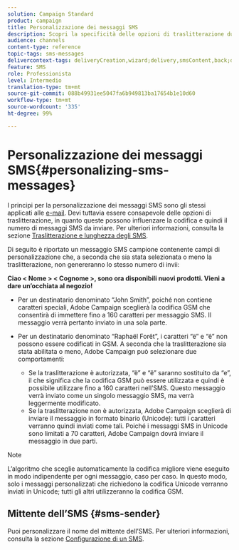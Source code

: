 ```yaml
---
solution: Campaign Standard
product: campaign
title: Personalizzazione dei messaggi SMS
description: Scopri la specificità delle opzioni di traslitterazione durante la personalizzazione dei messaggi SMS.
audience: channels
content-type: reference
topic-tags: sms-messages
delivercontext-tags: deliveryCreation,wizard;delivery,smsContent,back;delivery,smsContent,back
feature: SMS
role: Professionista
level: Intermedio
translation-type: tm+mt
source-git-commit: 088b49931ee5047fa6b949813ba17654b1e10d60
workflow-type: tm+mt
source-wordcount: '335'
ht-degree: 99%

---
```



# Personalizzazione dei messaggi SMS{#personalizing-sms-messages}

I principi per la personalizzazione dei messaggi SMS sono gli stessi applicati alle [e-mail](../../designing/using/personalization.md#inserting-a-personalization-field). Devi tuttavia essere consapevole delle opzioni di traslitterazione, in quanto queste possono influenzare la codifica e quindi il numero di messaggi SMS da inviare. Per ulteriori informazioni, consulta la sezione [Traslitterazione e lunghezza degli SMS](../../administration/using/configuring-sms-channel.md#sms-encoding--length-and-transliteration).

Di seguito è riportato un messaggio SMS campione contenente campi di personalizzazione che, a seconda che sia stata selezionata o meno la traslitterazione, non genereranno lo stesso numero di invii:

**Ciao &lt; Nome > &lt; Cognome >, sono ora disponibili nuovi prodotti. Vieni a dare un’occhiata al negozio!**

* Per un destinatario denominato “John Smith”, poiché non contiene caratteri speciali, Adobe Campaign sceglierà la codifica GSM che consentirà di immettere fino a 160 caratteri per messaggio SMS. Il messaggio verrà pertanto inviato in una sola parte.
* Per un destinatario denominato “Raphaël Forêt”, i caratteri “ë” e “ê” non possono essere codificati in GSM. A seconda che la traslitterazione sia stata abilitata o meno, Adobe Campaign può selezionare due comportamenti:

   * Se la traslitterazione è autorizzata, “ë” e “ê” saranno sostituito da “e”, il che significa che la codifica GSM può essere utilizzata e quindi è possibile utilizzare fino a 160 caratteri nell’SMS. Questo messaggio verrà inviato come un singolo messaggio SMS, ma verrà leggermente modificato.
   * Se la traslitterazione non è autorizzata, Adobe Campaign sceglierà di inviare il messaggio in formato binario (Unicode): tutti i caratteri verranno quindi inviati come tali. Poiché i messaggi SMS in Unicode sono limitati a 70 caratteri, Adobe Campaign dovrà inviare il messaggio in due parti.

>[!NOTE]
>
>L’algoritmo che sceglie automaticamente la codifica migliore viene eseguito in modo indipendente per ogni messaggio, caso per caso. In questo modo, solo i messaggi personalizzati che richiedono la codifica Unicode verranno inviati in Unicode; tutti gli altri utilizzeranno la codifica GSM.

## Mittente dell’SMS {#sms-sender}

Puoi personalizzare il nome del mittente dell’SMS. Per ulteriori informazioni, consulta la sezione [Configurazione di un SMS](../../administration/using/configuring-sms-channel.md#configuring-sms-properties).

